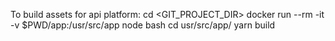 

To build assets for api platform:
cd <GIT_PROJECT_DIR>
docker run --rm -it -v $PWD/app:/usr/src/app node bash
cd usr/src/app/
yarn build